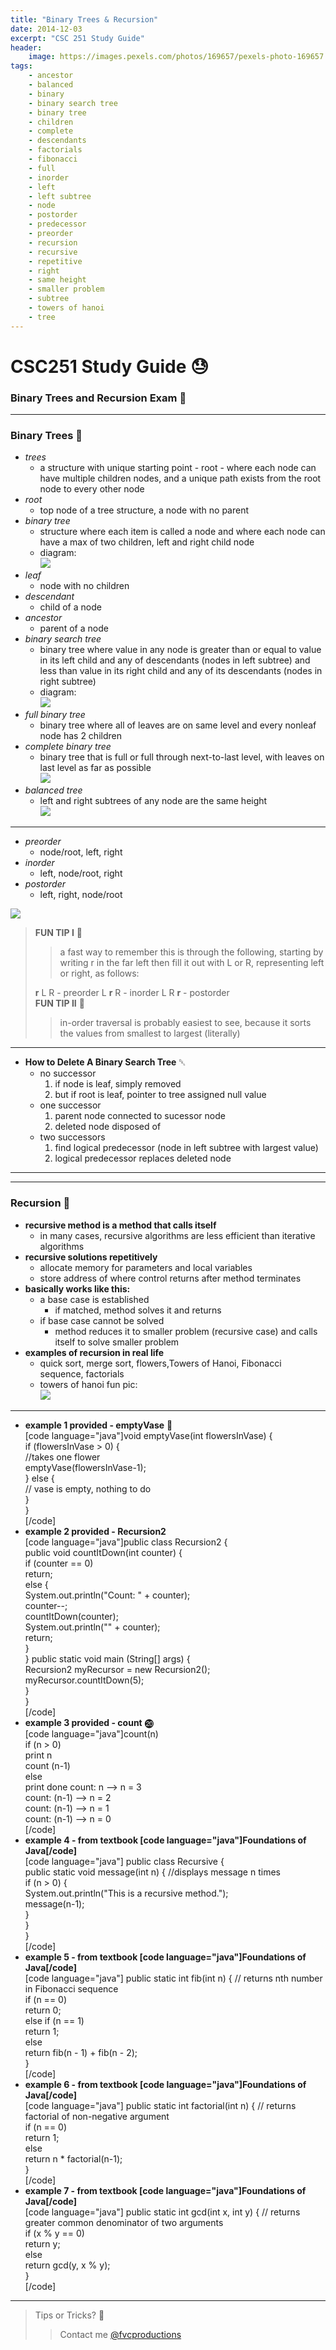 ```yaml
---
title: "Binary Trees & Recursion"
date: 2014-12-03
excerpt: "CSC 251 Study Guide"
header:
    image: https://images.pexels.com/photos/169657/pexels-photo-169657.jpeg
tags:
    - ancestor
    - balanced
    - binary
    - binary search tree
    - binary tree
    - children
    - complete
    - descendants
    - factorials
    - fibonacci
    - full
    - inorder
    - left
    - left subtree
    - node
    - postorder
    - predecessor
    - preorder
    - recursion
    - recursive
    - repetitive
    - right
    - same height
    - smaller problem
    - subtree
    - towers of hanoi
    - tree
---
```


CSC251 Study Guide 😓
====================

### Binary Trees and Recursion Exam 📖

------------------------------------------------------------------------

### Binary Trees 🌲

-   *trees*
    -   a structure with unique starting point - root - where each node
        can have multiple children nodes, and a unique path exists from
        the root node to every other node
-   *root*
    -   top node of a tree structure, a node with no parent
-   *binary tree*
    -   structure where each item is called a node and where each node
        can have a max of two children, left and right child node
    -   diagram:\
        ![](http://www.cs.cmu.edu/~adamchik/15-121/lectures/Trees/pix/tree1.bmp)
-   *leaf*
    -   node with no children
-   *descendant*
    -   child of a node
-   *ancestor*
    -   parent of a node
-   *binary search tree*
    -   binary tree where value in any node is greater than or equal to
        value in its left child and any of descendants (nodes in left
        subtree) and less than value in its right child and any of its
        descendants (nodes in right subtree)
    -   diagram:\
        ![](http://programminggeeks.com/wp-content/uploads/2014/01/nodes-in-binary-search-tree.png)
-   *full binary tree*
    -   binary tree where all of leaves are on same level and every
        nonleaf node has 2 children
-   *complete binary tree*
    -   binary tree that is full or full through next-to-last level,
        with leaves on last level as far as possible\
        ![](http://www.cs.cmu.edu/~adamchik/15-121/lectures/Trees/pix/full_complete.bmp)
-   *balanced tree*
    -   left and right subtrees of any node are the same height\
        ![](http://www.stoimen.com/blog/wp-content/uploads/2012/06/10.-Balanced-or-not.png)

------------------------------------------------------------------------

-   *preorder*
    -   node/root, left, right
-   *inorder*
    -   left, node/root, right
-   *postorder*
    -   left, right, node/root

![](http://www.cse.unt.edu/~donr/courses/2050/images/Figure1010.gif)

> **FUN TIP I** 🌟
>
> > a fast way to remember this is through the following, starting by
> > writing r in the far left then fill it out with L or R, representing
> > left or right, as follows:
>
> **r** L R - preorder L **r** R - inorder L R **r** - postorder\
> **FUN TIP II** 🌟
>
> > in-order traversal is probably easiest to see, because it sorts the
> > values from smallest to largest (literally)

------------------------------------------------------------------------

-   **How to Delete A Binary Search Tree** ␡
    -   no successor
        1.  if node is leaf, simply removed
        2.  but if root is leaf, pointer to tree assigned null value
    -   one successor
        1.  parent node connected to sucessor node
        2.  deleted node disposed of
    -   two successors
        1.  find logical predecessor (node in left subtree with largest
            value)
        2.  logical predecessor replaces deleted node

------------------------------------------------------------------------

------------------------------------------------------------------------

### Recursion 🚥

-   **recursive method is a method that calls itself**
    -   in many cases, recursive algorithms are less efficient than
        iterative algorithms
-   **recursive solutions repetitively**
    -   allocate memory for parameters and local variables
    -   store address of where control returns after method terminates
-   **basically works like this:**
    -   a base case is established
        -   if matched, method solves it and returns
    -   if base case cannot be solved
        -   method reduces it to smaller problem (recursive case) and
            calls itself to solve smaller problem
-   **examples of recursion in real life**
    -   quick sort, merge sort, flowers,Towers of Hanoi, Fibonacci
        sequence, factorials
    -   towers of hanoi fun pic:\
        ![](http://upload.wikimedia.org/wikipedia/commons/6/60/Tower_of_Hanoi_4.gif)

------------------------------------------------------------------------

-   **example 1 provided - emptyVase** 🍶\
    \[code language="java"\]void emptyVase(int flowersInVase) {\
    if (flowersInVase &gt; 0) {\
    //takes one flower\
    emptyVase(flowersInVase-1);\
    } else {\
    // vase is empty, nothing to do\
    }\
    }\
    \[/code\]
-   **example 2 provided - Recursion2**\
    \[code language="java"\]public class Recursion2 {\
    public void countItDown(int counter) {\
    if (counter == 0)\
    return;\
    else {\
    System.out.println("Count: " + counter);\
    counter--;\
    countItDown(counter);\
    System.out.println("" + counter);\
    return;\
    }\
    }
    public static void main (String\[\] args) {\
    Recursion2 myRecursor = new Recursion2();\
    myRecursor.countItDown(5);\
    }\
    }\
    \[/code\]
-   **example 3 provided - count** ⓴\
    \[code language="java"\]count(n)\
    if (n &gt; 0)\
    print n\
    count (n-1)\
    else\
    print done
    count: n --&gt; n = 3\
    count: (n-1) --&gt; n = 2\
    count: (n-1) --&gt; n = 1\
    count: (n-1) --&gt; n = 0\
    \[/code\]
-   **example 4 - from textbook \[code language="java"\]Foundations of
    Java\[/code\]**\
    \[code language="java"\] public class Recursive {\
    public static void message(int n) { //displays message n times\
    if (n &gt; 0) {\
    System.out.println("This is a recursive method.");\
    message(n-1);\
    }\
    }\
    }\
    \[/code\]
-   **example 5 - from textbook \[code language="java"\]Foundations of
    Java\[/code\]**\
    \[code language="java"\] public static int fib(int n) { // returns
    nth number in Fibonacci sequence\
    if (n == 0)\
    return 0;\
    else if (n == 1)\
    return 1;\
    else\
    return fib(n - 1) + fib(n - 2);\
    }\
    \[/code\]
-   **example 6 - from textbook \[code language="java"\]Foundations of
    Java\[/code\]**\
    \[code language="java"\] public static int factorial(int n) { //
    returns factorial of non-negative argument\
    if (n == 0)\
    return 1;\
    else\
    return n \* factorial(n-1);\
    }\
    \[/code\]
-   **example 7 - from textbook \[code language="java"\]Foundations of
    Java\[/code\]**\
    \[code language="java"\] public static int gcd(int x, int y) { //
    returns greater common denominator of two arguments\
    if (x % y == 0)\
    return y;\
    else\
    return gcd(y, x % y);\
    }\
    \[/code\]

------------------------------------------------------------------------

> Tips or Tricks? 🔎
>
> > Contact me [@fvcproductions](https://twitter.com/fvcproductions)
